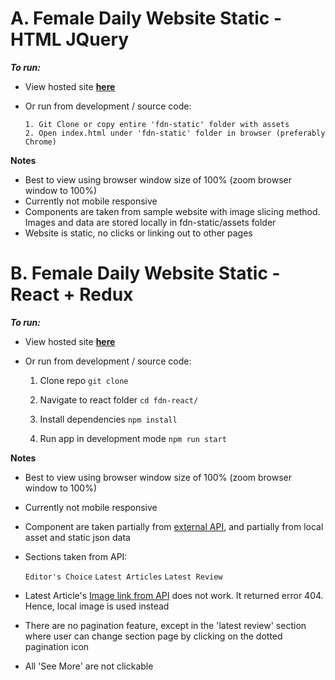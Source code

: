# A. Female Daily Website Static - HTML JQuery

_**To run:**_

- View hosted site **[here](http://fdn-static-ga.s3-website-us-east-1.amazonaws.com/)**

-  Or run from development / source code:

       1. Git Clone or copy entire 'fdn-static' folder with assets
       2. Open index.html under 'fdn-static' folder in browser (preferably Chrome)

**Notes**

- Best to view using browser window size of 100% (zoom browser window to 100%)
- Currently not mobile responsive
- Components are taken from sample website with image slicing method. Images and data are stored locally in fdn-static/assets folder
- Website is static, no clicks or linking out to other pages



# B. Female Daily Website Static - React + Redux

_**To run:**_

- View hosted site **[here](https://female-daily-sample-react.web.app/)**

-  Or run from development / source code:

    1. Clone repo
    ```git clone```
    
    2. Navigate to react folder
    ```cd fdn-react/```
      
    3. Install dependencies
    ```npm install```

    4. Run app in development mode
    ```npm run start```

**Notes**
- Best to view using browser window size of 100% (zoom browser window to 100%)
- Currently not mobile responsive
- Component are taken partially from [external API](https://virtserver.swaggerhub.com/hqms/FDN-WP/0.1/wp), and partially from local asset and static json data
- Sections taken from API:

    ```Editor's Choice```
    ```Latest Articles```
    ```Latest Review```

- Latest Article's [Image link from API](https://imgcdn.femaledaily.com/2019/06/5-makeup-tools-3-Copy.jpg) does not work. It returned error 404. Hence, local image is used instead
- There are no pagination feature, except in the 'latest review' section where user can change section page by clicking on the dotted pagination icon
- All 'See More' are not clickable

